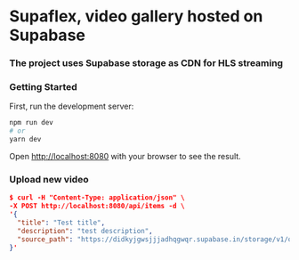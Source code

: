 # Supaflex, video gallery hosted on Supabase

### The project uses Supabase storage as CDN for HLS streaming

### Getting Started

First, run the development server:

```bash
npm run dev
# or
yarn dev
```

Open [http://localhost:8080](http://localhost:3000) with your browser to see the result.

### Upload new video
```json
$ curl -H "Content-Type: application/json" \
-X POST http://localhost:8080/api/items -d \
'{
  "title": "Test title",
  "description": "test description",
  "source_path": "https://didkyjgwsjjjadhqgwqr.supabase.in/storage/v1/object/public/media/sources/test_video.mp4"
}'
```
